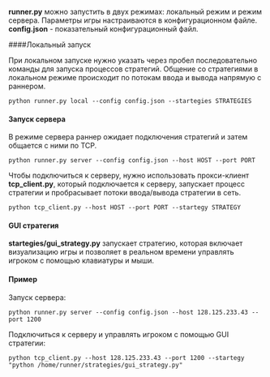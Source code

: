 **runner.py** можно запустить в двух режимах: локальный режим и режим сервера.
Параметры игры настраиваются в конфигурационном файле. **config.json** - показательный конфигурационный файл.

####Локальный запуск

При локальном запуске нужно указать через пробел последовательно команды для запуска процессов стратегий.
Общение со стратегиями в локальном режиме происходит по потокам ввода и вывода напрямую с раннером.

`python runner.py local --config config.json --startegies STRATEGIES`

#### Запуск сервера

В режиме сервера раннер ожидает подключения стратегий и затем общается с ними по TCP.

`python runner.py server --config config.json --host HOST --port PORT` 

Чтобы подключиться к серверу, нужно использовать прокси-клиент **tcp_client.py**, который
подключается к серверу, запускает процесс стратегии и пробрасывает потоки ввода/вывода стратегии в сеть.

`python tcp_client.py --host HOST --port PORT --startegy STRATEGY` 

#### GUI стратегия

**startegies/gui_strategy.py** запускает стратегию,
которая включает визуализацию игры и позволяет в реальном времени управлять
игроком с помощью клавиатуры и мыши.

#### Пример

Запуск сервера:

`python runner.py server --config config.json --host 128.125.233.43 --port 1200` 

Подключиться к серверу и управлять игроком с помощью GUI стратегии:

`python tcp_client.py --host 128.125.233.43 --port 1200 --startegy "python /home/runner/strategies/gui_strategy.py"`
